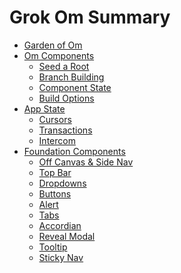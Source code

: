 # Grok Om Summary

* [Garden of Om](setup.md)
* [Om Components](components.md)
  * [Seed a Root](component-root.md)
  * [Branch Building](component-nest.md)
  * [Component State](component-state.md)
  * [Build Options](component-build.md)
* [App State](app-state.md)
  * [Cursors](cursor.md)
  * [Transactions](transactions.md)
  * [Intercom](data-flow.md)
* [Foundation Components](foundation.md)
  * [Off Canvas & Side Nav]()
  * [Top Bar]()
  * [Dropdowns]()
  * [Buttons]()
  * [Alert]()
  * [Tabs]()
  * [Accordian]()
  * [Reveal Modal]()
  * [Tooltip]()
  * [Sticky Nav]()

